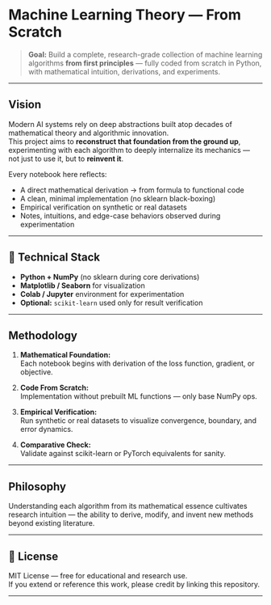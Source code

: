 #  Machine Learning Theory — From Scratch

> **Goal:** Build a complete, research-grade collection of machine learning algorithms **from first principles** — fully coded from scratch in Python, with mathematical intuition, derivations, and experiments.  

---

##  Vision

Modern AI systems rely on deep abstractions built atop decades of mathematical theory and algorithmic innovation.  
This project aims to **reconstruct that foundation from the ground up**, experimenting with each algorithm to deeply internalize its mechanics — not just to use it, but to **reinvent it**.

Every notebook here reflects:
- A direct mathematical derivation → from formula to functional code  
- A clean, minimal implementation (no sklearn black-boxing)  
- Empirical verification on synthetic or real datasets  
- Notes, intuitions, and edge-case behaviors observed during experimentation 


---

## 🧩 Technical Stack

- **Python + NumPy** (no sklearn during core derivations)  
- **Matplotlib / Seaborn** for visualization  
- **Colab / Jupyter** environment for experimentation  
- **Optional:** `scikit-learn` used only for result verification  

---

## Methodology

1. **Mathematical Foundation:**  
   Each notebook begins with derivation of the loss function, gradient, or objective.

2. **Code From Scratch:**  
   Implementation without prebuilt ML functions — only base NumPy ops.

3. **Empirical Verification:**  
   Run synthetic or real datasets to visualize convergence, boundary, and error dynamics.

4. **Comparative Check:**  
   Validate against scikit-learn or PyTorch equivalents for sanity.

---


##  Philosophy


Understanding each algorithm from its mathematical essence cultivates research intuition — the ability to derive, modify, and invent new methods beyond existing literature.

---

## 🧾 License
MIT License — free for educational and research use.  
If you extend or reference this work, please credit by linking this repository.

---
